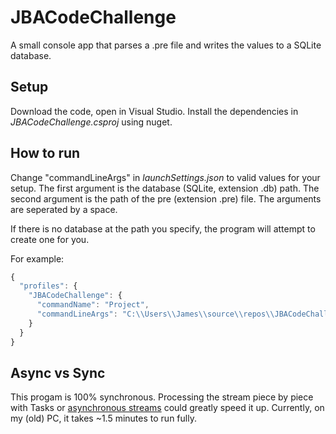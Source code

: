 # JBACodeChallenge

A small console app that parses a .pre file and writes the values to a SQLite database.

## Setup 
Download the code, open in Visual Studio. Install the dependencies in _JBACodeChallenge.csproj_ using nuget.

## How to run
Change "commandLineArgs" in _launchSettings.json_ to valid values for your setup.
The first argument is the database (SQLite, extension .db) path. The second argument is the path of the pre (extension .pre) file.
The arguments are seperated by a space.

If there is no database at the path you specify, the program will attempt to create one for you.

For example: 
```javascript 
{
  "profiles": {
    "JBACodeChallenge": {
      "commandName": "Project",
      "commandLineArgs": "C:\\Users\\James\\source\\repos\\JBACodeChallenge\\JBACodeChallenge\\files\\JBATestDatabase.db C:\\Users\\James\\source\\repos\\JBACodeChallenge\\JBACodeChallenge\\files\\JBATestFile.pre"
    }
  }
}
```

## Async vs Sync
This progam is 100% synchronous. Processing the stream piece by piece with Tasks or [asynchronous streams](https://docs.microsoft.com/en-us/dotnet/csharp/tutorials/generate-consume-asynchronous-stream) could greatly speed it up.
Currently, on my (old) PC, it takes ~1.5 minutes to run fully.
